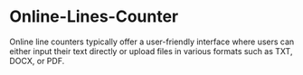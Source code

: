 # Online-Lines-Counter
Online line counters typically offer a user-friendly interface where users can either input their text directly or upload files in various formats such as TXT, DOCX, or PDF.
